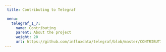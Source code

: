 ```yaml
---
 title: Contributing to Telegraf

 menu:
   telegraf_1_7:
     name: Contributing
     parent: About the project
     weight: 20
     url: https://github.com/influxdata/telegraf/blob/master/CONTRIBUTING.md
---
```

